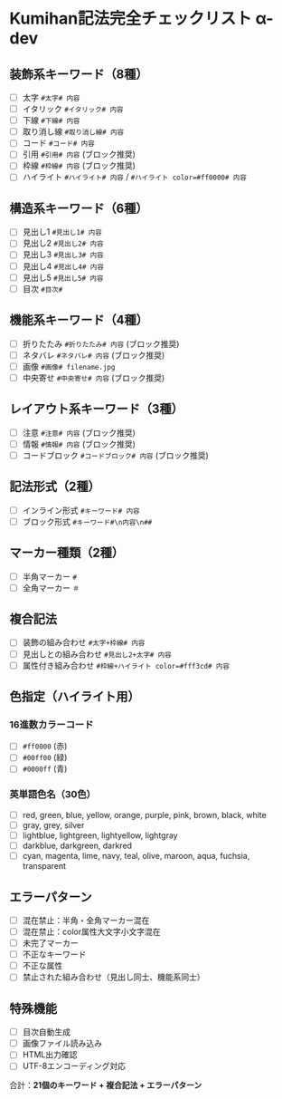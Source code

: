 # Kumihan記法完全チェックリスト α-dev

## 装飾系キーワード（8種）
- [ ] 太字 `#太字# 内容`
- [ ] イタリック `#イタリック# 内容`
- [ ] 下線 `#下線# 内容`
- [ ] 取り消し線 `#取り消し線# 内容`
- [ ] コード `#コード# 内容`
- [ ] 引用 `#引用# 内容` (ブロック推奨)
- [ ] 枠線 `#枠線# 内容` (ブロック推奨)
- [ ] ハイライト `#ハイライト# 内容` / `#ハイライト color=#ff0000# 内容`

## 構造系キーワード（6種）
- [ ] 見出し1 `#見出し1# 内容`
- [ ] 見出し2 `#見出し2# 内容`
- [ ] 見出し3 `#見出し3# 内容`
- [ ] 見出し4 `#見出し4# 内容`
- [ ] 見出し5 `#見出し5# 内容`
- [ ] 目次 `#目次#`

## 機能系キーワード（4種）
- [ ] 折りたたみ `#折りたたみ# 内容` (ブロック推奨)
- [ ] ネタバレ `#ネタバレ# 内容` (ブロック推奨)
- [ ] 画像 `#画像# filename.jpg`
- [ ] 中央寄せ `#中央寄せ# 内容` (ブロック推奨)

## レイアウト系キーワード（3種）
- [ ] 注意 `#注意# 内容` (ブロック推奨)
- [ ] 情報 `#情報# 内容` (ブロック推奨)
- [ ] コードブロック `#コードブロック# 内容` (ブロック推奨)

## 記法形式（2種）
- [ ] インライン形式 `#キーワード# 内容`
- [ ] ブロック形式 `#キーワード#\n内容\n##`

## マーカー種類（2種）
- [ ] 半角マーカー `#`
- [ ] 全角マーカー `＃`

## 複合記法
- [ ] 装飾の組み合わせ `#太字+枠線# 内容`
- [ ] 見出しとの組み合わせ `#見出し2+太字# 内容`
- [ ] 属性付き組み合わせ `#枠線+ハイライト color=#fff3cd# 内容`

## 色指定（ハイライト用）
### 16進数カラーコード
- [ ] `#ff0000` (赤)
- [ ] `#00ff00` (緑)
- [ ] `#0000ff` (青)

### 英単語色名（30色）
- [ ] red, green, blue, yellow, orange, purple, pink, brown, black, white
- [ ] gray, grey, silver
- [ ] lightblue, lightgreen, lightyellow, lightgray
- [ ] darkblue, darkgreen, darkred
- [ ] cyan, magenta, lime, navy, teal, olive, maroon, aqua, fuchsia, transparent

## エラーパターン
- [ ] 混在禁止：半角・全角マーカー混在
- [ ] 混在禁止：color属性大文字小文字混在
- [ ] 未完了マーカー
- [ ] 不正なキーワード
- [ ] 不正な属性
- [ ] 禁止された組み合わせ（見出し同士、機能系同士）

## 特殊機能
- [ ] 目次自動生成
- [ ] 画像ファイル読み込み
- [ ] HTML出力確認
- [ ] UTF-8エンコーディング対応

合計：**21個のキーワード + 複合記法 + エラーパターン**